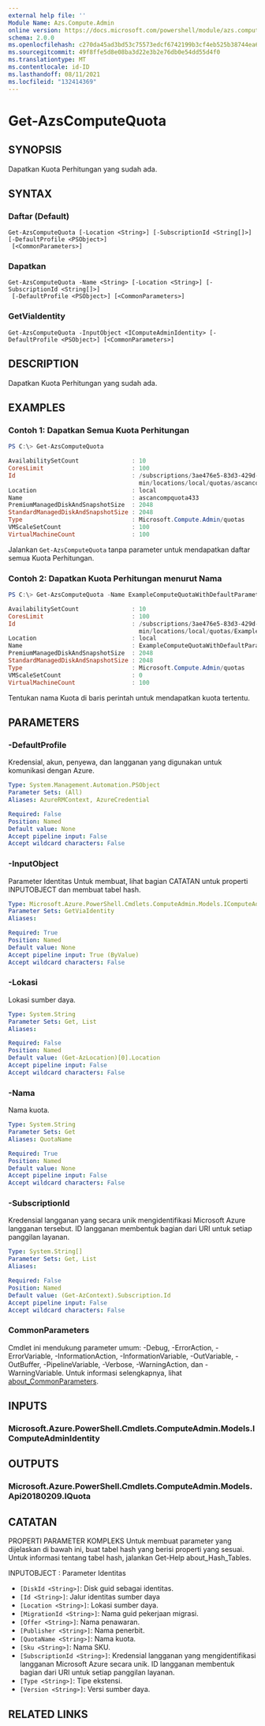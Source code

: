 ```yaml
---
external help file: ''
Module Name: Azs.Compute.Admin
online version: https://docs.microsoft.com/powershell/module/azs.compute.admin/get-azscomputequota
schema: 2.0.0
ms.openlocfilehash: c270da45ad3bd53c75573edcf6742199b3cf4eb525b38744ea609dd53ae79008
ms.sourcegitcommit: 49f8ffe5d8e08ba3d22e3b2e76db0e54dd55d4f0
ms.translationtype: MT
ms.contentlocale: id-ID
ms.lasthandoff: 08/11/2021
ms.locfileid: "132414369"
---
```

# Get-AzsComputeQuota

## SYNOPSIS
Dapatkan Kuota Perhitungan yang sudah ada.

## SYNTAX

### Daftar (Default)
```
Get-AzsComputeQuota [-Location <String>] [-SubscriptionId <String[]>] [-DefaultProfile <PSObject>]
 [<CommonParameters>]
```

### Dapatkan
```
Get-AzsComputeQuota -Name <String> [-Location <String>] [-SubscriptionId <String[]>]
 [-DefaultProfile <PSObject>] [<CommonParameters>]
```

### GetViaIdentity
```
Get-AzsComputeQuota -InputObject <IComputeAdminIdentity> [-DefaultProfile <PSObject>] [<CommonParameters>]
```

## DESCRIPTION
Dapatkan Kuota Perhitungan yang sudah ada.

## EXAMPLES

### Contoh 1: Dapatkan Semua Kuota Perhitungan
```powershell
PS C:\> Get-AzsComputeQuota

AvailabilitySetCount               : 10
CoresLimit                         : 100
Id                                 : /subscriptions/3ae476e5-83d3-429d-a450-2f4f2fc67c5e/providers/Microsoft.Compute.Ad
                                     min/locations/local/quotas/ascancompquota433
Location                           : local
Name                               : ascancompquota433
PremiumManagedDiskAndSnapshotSize  : 2048
StandardManagedDiskAndSnapshotSize : 2048
Type                               : Microsoft.Compute.Admin/quotas
VMScaleSetCount                    : 100
VirtualMachineCount                : 100
```

Jalankan `Get-AzsComputeQuota` tanpa parameter untuk mendapatkan daftar semua Kuota Perhitungan.

### Contoh 2: Dapatkan Kuota Perhitungan menurut Nama
```powershell
PS C:\> Get-AzsComputeQuota -Name ExampleComputeQuotaWithDefaultParameters

AvailabilitySetCount               : 10
CoresLimit                         : 100
Id                                 : /subscriptions/3ae476e5-83d3-429d-a450-2f4f2fc67c5e/providers/Microsoft.Compute.Ad
                                     min/locations/local/quotas/ExampleComputeQuotaWithDefaultParameters
Location                           : local
Name                               : ExampleComputeQuotaWithDefaultParameters
PremiumManagedDiskAndSnapshotSize  : 2048
StandardManagedDiskAndSnapshotSize : 2048
Type                               : Microsoft.Compute.Admin/quotas
VMScaleSetCount                    : 0
VirtualMachineCount                : 100
```

Tentukan nama Kuota di baris perintah untuk mendapatkan kuota tertentu.

## PARAMETERS

### -DefaultProfile
Kredensial, akun, penyewa, dan langganan yang digunakan untuk komunikasi dengan Azure.

```yaml
Type: System.Management.Automation.PSObject
Parameter Sets: (All)
Aliases: AzureRMContext, AzureCredential

Required: False
Position: Named
Default value: None
Accept pipeline input: False
Accept wildcard characters: False

```

### -InputObject
Parameter Identitas Untuk membuat, lihat bagian CATATAN untuk properti INPUTOBJECT dan membuat tabel hash.

```yaml
Type: Microsoft.Azure.PowerShell.Cmdlets.ComputeAdmin.Models.IComputeAdminIdentity
Parameter Sets: GetViaIdentity
Aliases:

Required: True
Position: Named
Default value: None
Accept pipeline input: True (ByValue)
Accept wildcard characters: False

```

### -Lokasi
Lokasi sumber daya.

```yaml
Type: System.String
Parameter Sets: Get, List
Aliases:

Required: False
Position: Named
Default value: (Get-AzLocation)[0].Location
Accept pipeline input: False
Accept wildcard characters: False

```

### -Nama
Nama kuota.

```yaml
Type: System.String
Parameter Sets: Get
Aliases: QuotaName

Required: True
Position: Named
Default value: None
Accept pipeline input: False
Accept wildcard characters: False

```

### -SubscriptionId
Kredensial langganan yang secara unik mengidentifikasi Microsoft Azure langganan tersebut.
ID langganan membentuk bagian dari URI untuk setiap panggilan layanan.

```yaml
Type: System.String[]
Parameter Sets: Get, List
Aliases:

Required: False
Position: Named
Default value: (Get-AzContext).Subscription.Id
Accept pipeline input: False
Accept wildcard characters: False

```

### CommonParameters
Cmdlet ini mendukung parameter umum: -Debug, -ErrorAction, -ErrorVariable, -InformationAction, -InformationVariable, -OutVariable, -OutBuffer, -PipelineVariable, -Verbose, -WarningAction, dan -WarningVariable. Untuk informasi selengkapnya, lihat [about_CommonParameters](http://go.microsoft.com/fwlink/?LinkID=113216).

## INPUTS

### Microsoft.Azure.PowerShell.Cmdlets.ComputeAdmin.Models.IComputeAdminIdentity

## OUTPUTS

### Microsoft.Azure.PowerShell.Cmdlets.ComputeAdmin.Models.Api20180209.IQuota



## CATATAN

PROPERTI PARAMETER KOMPLEKS Untuk membuat parameter yang dijelaskan di bawah ini, buat tabel hash yang berisi properti yang sesuai. Untuk informasi tentang tabel hash, jalankan Get-Help about_Hash_Tables.

INPUTOBJECT <IComputeAdminIdentity> : Parameter Identitas
  - `[DiskId <String>]`: Disk guid sebagai identitas.
  - `[Id <String>]`: Jalur identitas sumber daya
  - `[Location <String>]`: Lokasi sumber daya.
  - `[MigrationId <String>]`: Nama guid pekerjaan migrasi.
  - `[Offer <String>]`: Nama penawaran.
  - `[Publisher <String>]`: Nama penerbit.
  - `[QuotaName <String>]`: Nama kuota.
  - `[Sku <String>]`: Nama SKU.
  - `[SubscriptionId <String>]`: Kredensial langganan yang mengidentifikasi langganan Microsoft Azure secara unik. ID langganan membentuk bagian dari URI untuk setiap panggilan layanan.
  - `[Type <String>]`: Tipe ekstensi.
  - `[Version <String>]`: Versi sumber daya.

## RELATED LINKS

